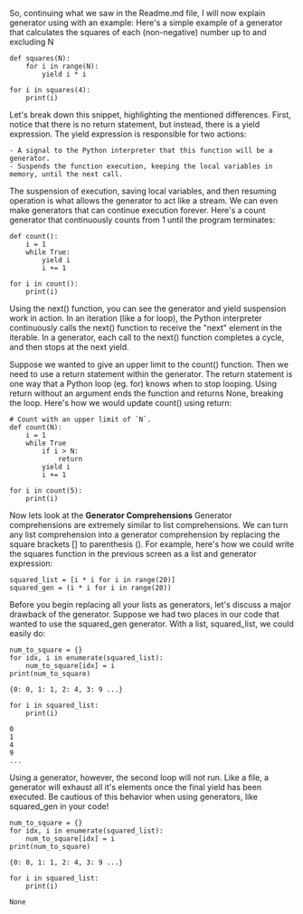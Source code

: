 So, continuing what we saw in the Readme.md file, I will now explain generator using with an example:
Here's a simple example of a generator that calculates the squares of each (non-negative) number up to and excluding N
```
def squares(N):
    for i in range(N):
        yield i * i

for i in squares(4):
    print(i)
```

Let's break down this snippet, highlighting the mentioned differences. First, notice that there is no return statement, but instead, there is a yield expression. The yield expression is responsible for two actions:

    - A signal to the Python interpreter that this function will be a generator.
    - Suspends the function execution, keeping the local variables in memory, until the next call.

The suspension of execution, saving local variables, and then resuming operation is what allows the generator to act like a stream. We can even make generators that can continue execution forever. Here's a count generator that continuously counts from 1 until the program terminates:

```
def count():
    i = 1
    while True:
        yield i
        i += 1

for i in count():
    print(i)
```

Using the next() function, you can see the generator and yield suspension work in action. In an iteration (like a for loop), the Python interpreter continuously calls the next() function to receive the "next" element in the iterable. In a generator, each call to the next() function completes a cycle, and then stops at the next yield. 

Suppose we wanted to give an upper limit to the count() function. Then we need to use a return statement within the generator. The return statement is one way that a Python loop (eg. for) knows when to stop looping. Using return without an argument ends the function and returns None, breaking the loop. Here's how we would update count() using return:

```
# Count with an upper limit of `N`.
def count(N):
    i = 1
    while True
        if i > N:
            return
        yield i
        i += 1

for i in count(5):
    print(i)
```

Now lets look at the ****Generator Comprehensions****
Generator comprehensions are extremely similar to list comprehensions. We can turn any list comprehension into a generator comprehension by replacing the square brackets [] to parenthesis (). For example, here's how we could write the squares function in the previous screen as a list and generator expression:

```
squared_list = [i * i for i in range(20)]
squared_gen = (i * i for i in range(20))
```

Before you begin replacing all your lists as generators, let's discuss a major drawback of the generator. Suppose we had two places in our code that wanted to use the squared_gen generator. With a list, squared_list, we could easily do:

```
num_to_square = {}
for idx, i in enumerate(squared_list):
    num_to_square[idx] = i
print(num_to_square)
```
```
{0: 0, 1: 1, 2: 4, 3: 9 ...}
```
```
for i in squared_list:
    print(i)
```
```
0
1
4
9
...
```

Using a generator, however, the second loop will not run. Like a file, a generator will exhaust all it's elements once the final yield has been executed. Be cautious of this behavior when using generators, like squared_gen in your code!
```
num_to_square = {}
for idx, i in enumerate(squared_list):
    num_to_square[idx] = i
print(num_to_square)
```
```
{0: 0, 1: 1, 2: 4, 3: 9 ...}
```
```
for i in squared_list:
    print(i)
```
```
None
```
